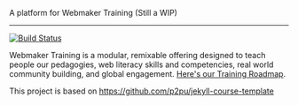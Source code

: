 A platform for Webmaker Training (Still a WIP)

---

[![Build Status](https://travis-ci.org/p2pu/school-of-webmaking.png)](https://travis-ci.org/p2pu/school-of-webmaking)

Webmaker Training is a modular, remixable offering designed to teach people our pedagogies, web literacy skills and competencies, real world community building, and global engagement. <a href="https://wiki.mozilla.org/Webmaker/Training">Here's our Training Roadmap</a>.

This project is based on https://github.com/p2pu/jekyll-course-template
